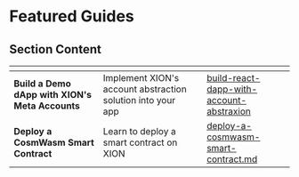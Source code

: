 # Featured Guides

## Section Content

<table data-view="cards"><thead><tr><th></th><th></th><th></th><th data-hidden data-card-target data-type="content-ref"></th></tr></thead><tbody><tr><td><strong>Build a Demo dApp with XION's Meta Accounts</strong></td><td>Implement XION's account abstraction solution into your app</td><td></td><td><a href="build-react-dapp-with-account-abstraxion/">build-react-dapp-with-account-abstraxion</a></td></tr><tr><td><strong>Deploy a CosmWasm Smart Contract</strong></td><td>Learn to deploy a smart contract on XION</td><td></td><td><a href="../get-started-guide/deploy-a-cosmwasm-smart-contract.md">deploy-a-cosmwasm-smart-contract.md</a></td></tr></tbody></table>
